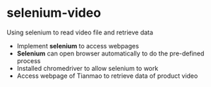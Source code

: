 # selenium-video
Using selenium to read video file and retrieve data
* Implement **selenium** to access webpages
* **Selenium** can open browser automatically to do the pre-defined process
* Installed chromedriver to allow selenium to work
* Access webpage of Tianmao to retrieve data of product video


